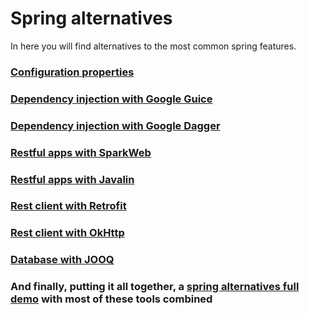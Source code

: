 # Spring alternatives

In here you will find alternatives to the most common spring features.

### [Configuration properties](https://github.com/nacho270/spring-alternatives/tree/master/properties/apache-commons-properties-demo)
### [Dependency injection with Google Guice](https://github.com/nacho270/spring-alternatives/tree/master/dependency-injection/guice-dependency-injection-demo)
### [Dependency injection with Google Dagger](https://github.com/nacho270/spring-alternatives/tree/master/dependency-injection/dagger-dependency-injection-demo)
### [Restful apps with SparkWeb](https://github.com/nacho270/spring-alternatives/tree/master/rest-apis/sparkjava-restapi-demo)
### [Restful apps with Javalin](https://github.com/nacho270/spring-alternatives/tree/master/rest-apis/javalin-restapi-demo)
### [Rest client with Retrofit](https://github.com/nacho270/spring-alternatives/tree/master/rest-templates/retrofit-demo)
### [Rest client with OkHttp](https://github.com/nacho270/spring-alternatives/tree/master/rest-templates/okhttp-demo)
### [Database with JOOQ](https://github.com/nacho270/spring-alternatives/tree/master/database/jooq-demo)

### And finally, putting it all together, a [spring alternatives full demo](https://github.com/nacho270/spring-alternatives/tree/master/spring-alternatives-full-demo) with most of these tools combined